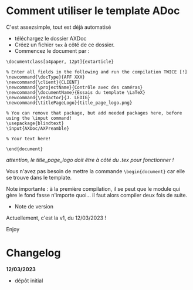 # Comment utiliser le template ADoc
C'est assezsimple, tout est déjà automatisé

 - téléchargez le dossier AXDoc
 - Créez un fichier `tex` à côté de ce dossier.
 - Commencez le document par :

```
\documentclass[a4paper, 12pt]{extarticle}

% Enter all fields in the following and run the compilation TWICE [!]
\newcommand{\docType}{AFF XXX}
\newcommand{\client}{CLIENT}
\newcommand{\projectName}{Contrôle avec des caméras}
\newcommand{\documentName}{Essais du template \LaTeX}
\newcommand{\redactor}{J. LEDIG}
\newcommand{\titlePageLogo}{title_page_logo.png}

% You can remove that package, but add needed packages here, before using the \input command!
\usepackage{blindtext}
\input{AXDoc/AXPreamble}

% Your text here!

\end{document}
```

*attention, le title_page_logo doit être à côté du .tex pour fonctionner !*

Vous n'avez pas besoin de mettre la commande `\begin{document}` car elle se trouve dans le template.

Note importante : à la première compilation, il se peut que le module qui gère le fond fasse n'importe quoi... il faut alors compiler deux fois de suite.

* Note de version

Actuellement, c'est la v1, du 12/03/2023 !

Enjoy

# Changelog
**12/03/2023**
 - dépôt initial

